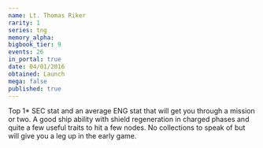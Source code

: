```yaml
---
name: Lt. Thomas Riker
rarity: 1
series: tng
memory_alpha:
bigbook_tier: 9
events: 26
in_portal: true
date: 04/01/2016
obtained: Launch
mega: false
published: true
---
```


Top 1* SEC stat and an average ENG stat that will get you through a mission or two. A good ship ability with shield regeneration in charged phases and quite a few useful traits to hit a few nodes. No collections to speak of but will give you a leg up in the early game.
